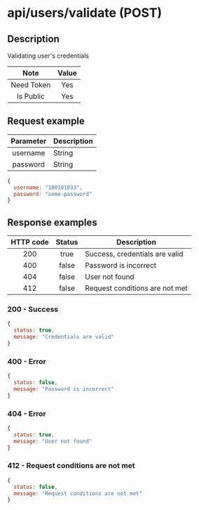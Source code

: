 # api/users/validate (POST)

## Description

Validating user's credentials

|    Note    | Value |
| :--------: | :---: |
| Need Token |  Yes  |
| Is Public  |  Yes  |

## Request example

| Parameter | Description |
| :-------: | ----------- |
| username  | String      |
| password  | String      |

```js
{
  username: "180101033",
  password: "some-password"
}
```

## Response examples

| HTTP code | Status | Description                    |
| :-------: | :----: | ------------------------------ |
|    200    |  true  | Success, credentials are valid |
|    400    | false  | Password is incorrect          |
|    404    | false  | User not found                 |
|    412    | false  | Request conditions are not met |

### 200 - Success

```js
{
  status: true,
  message: "Credentials are valid"
}
```

### 400 - Error

```js
{
  status: false,
  message: "Password is incorrect"
}
```

### 404 - Error

```js
{
  status: true,
  message: "User not found"
}
```

### 412 - Request conditions are not met

```js
{
  status: false,
  message: "Request conditions are not met"
}
```
